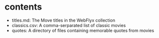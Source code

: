 # contents
- titles.md: The Move titles in the WebFlyx collection
- classics.csv: A comma-serparated list of classic movies
- quotes: A directory of files containing memorable quotes from movies
